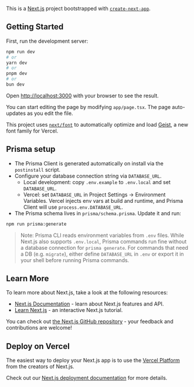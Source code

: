 This is a [Next.js](https://nextjs.org) project bootstrapped with [`create-next-app`](https://nextjs.org/docs/app/api-reference/cli/create-next-app).

## Getting Started

First, run the development server:

```bash
npm run dev
# or
yarn dev
# or
pnpm dev
# or
bun dev
```

Open [http://localhost:3000](http://localhost:3000) with your browser to see the result.

You can start editing the page by modifying `app/page.tsx`. The page auto-updates as you edit the file.

This project uses [`next/font`](https://nextjs.org/docs/app/building-your-application/optimizing/fonts) to automatically optimize and load [Geist](https://vercel.com/font), a new font family for Vercel.

## Prisma setup

- The Prisma Client is generated automatically on install via the `postinstall` script.
- Configure your database connection string via `DATABASE_URL`.
  - Local development: copy `.env.example` to `.env.local` and set `DATABASE_URL`.
  - Vercel: set `DATABASE_URL` in Project Settings → Environment Variables. Vercel injects env vars at build and runtime, and Prisma Client will use `process.env.DATABASE_URL`.
- The Prisma schema lives in `prisma/schema.prisma`. Update it and run:

```bash
npm run prisma:generate
```

> Note: Prisma CLI reads environment variables from `.env` files. While Next.js also supports `.env.local`, Prisma commands run fine without a database connection for `prisma generate`. For commands that need a DB (e.g. `migrate`), either define `DATABASE_URL` in `.env` or export it in your shell before running Prisma commands.

## Learn More

To learn more about Next.js, take a look at the following resources:

- [Next.js Documentation](https://nextjs.org/docs) - learn about Next.js features and API.
- [Learn Next.js](https://nextjs.org/learn) - an interactive Next.js tutorial.

You can check out [the Next.js GitHub repository](https://github.com/vercel/next.js) - your feedback and contributions are welcome!

## Deploy on Vercel

The easiest way to deploy your Next.js app is to use the [Vercel Platform](https://vercel.com/new?utm_medium=default-template&filter=next.js&utm_source=create-next-app&utm_campaign=create-next-app-readme) from the creators of Next.js.

Check out our [Next.js deployment documentation](https://nextjs.org/docs/app/building-your-application/deploying) for more details.

